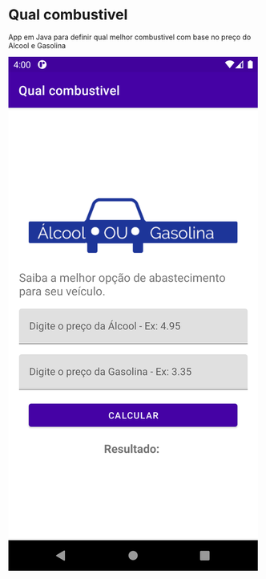 # Qual combustivel
App em Java para definir qual melhor combustivel com base no preço do Alcool e Gasolina

![Screen](https://github.com/lincoolngomes/Qual-combustivel/blob/master/app/src/main/res/drawable/QualcombustivelApp.png)



